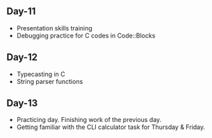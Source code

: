 ## Day-11
- Presentation skills training
- Debugging practice for C codes in Code::Blocks

## Day-12
- Typecasting in C
- String parser functions

## Day-13
- Practicing day. Finishing work of the previous day.
- Getting familiar with the CLI calculator task for Thursday & Friday.
